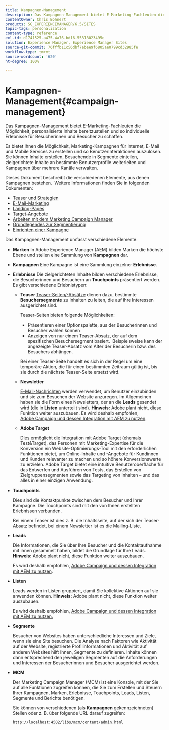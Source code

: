 ```yaml
---
title: Kampagnen-Management
description: Das Kampagnen-Management bietet E-Marketing-Fachleuten die Möglichkeit, personalisierte Inhalte bereitzustellen und so individuelle Erlebnisse für Besucher zu schaffen. Es bietet Ihnen die Möglichkeit, Marketing-Kampagnen für Internet, E-Mail und Mobile Services zu erstellen und so Benutzerinteraktionen auszulösen.
contentOwner: Chris Bohnert
products: SG_EXPERIENCEMANAGER/6.5/SITES
topic-tags: personalization
content-type: reference
exl-id: d1741525-a475-4a76-bd16-55318023495e
solution: Experience Manager, Experience Manager Sites
source-git-commit: 76fffb11c56dbf7ebee9f6805ae0799cd32985fe
workflow-type: tm+mt
source-wordcount: '620'
ht-degree: 100%

---
```



# Kampagnen-Management{#campaign-management}

Das Kampagnen-Management bietet E-Marketing-Fachleuten die Möglichkeit, personalisierte Inhalte bereitzustellen und so individuelle Erlebnisse für Besucherinnen und Besucher zu schaffen.

Es bietet Ihnen die Möglichkeit, Marketing-Kampagnen für Internet, E-Mail und Mobile Services zu erstellen und so Benutzerinteraktionen auszulösen.  Sie können Inhalte erstellen, Besuchende in Segmente einteilen, zielgerichtete Inhalte an bestimmte Benutzerprofile weiterleiten und Kampagnen über mehrere Kanäle verwalten.

Dieses Dokument beschreibt die verschiedenen Elemente, aus denen Kampagnen bestehen.  Weitere Informationen finden Sie in folgenden Dokumenten:

* [Teaser und Strategien](/help/sites-classic-ui-authoring/classic-personalization-campaigns-teasers-strategy.md)
* [E-Mail-Marketing](/help/sites-classic-ui-authoring/classic-personalization-campaigns-email.md)
* [Landing-Pages](/help/sites-classic-ui-authoring/classic-personalization-campaigns-landingpage.md)
* [Target-Angebote](/help/sites-classic-ui-authoring/classic-personalization-campaigns-target-offers.md)
* [Arbeiten mit dem Marketing Campaign Manager](/help/sites-classic-ui-authoring/classic-personalization-campaigns-mktg-manager.md)
* [Grundlegendes zur Segmentierung](/help/sites-classic-ui-authoring/classic-personalization-campaigns-segmentation.md)
* [Einrichten einer Kampagne](/help/sites-classic-ui-authoring/classic-personalization-campaigns-setting-up-your.md)

Das Kampagnen-Management umfasst verschiedene Elemente:

* **Marken**
In Adobe Experience Manager (AEM) bilden Marken die höchste Ebene und stellen eine Sammlung von **Kampagnen** dar.

* **Kampagnen**
Eine Kampagne ist eine Sammlung einzelner **Erlebnisse**.

* **Erlebnisse**
Die zielgerichteten Inhalte bilden verschiedene Erlebnisse, die Besucherinnen und Besuchern an **Touchpoints** präsentiert werden. Es gibt verschiedene Erlebnistypen:

   * **Teaser**
     [Teaser-Seiten/-Absätze](#teasers) dienen dazu, bestimmte **Besuchersegmente** zu Inhalten zu leiten, die auf ihre Interessen ausgerichtet sind.

     Teaser-Seiten bieten folgende Möglichkeiten:

      * Präsentieren einer Optionspalette, aus der Besucherinnen und Besucher wählen können
      * Anzeigen von nur einem Teaser-Absatz, der auf dem spezifischen Besuchersegment basiert.  Beispielsweise kann der angezeigte Teaser-Absatz vom Alter der Besucherin bzw. des Besuchers abhängen.

     Bei einer Teaser-Seite handelt es sich in der Regel um eine temporäre Aktion, die für einen bestimmten Zeitraum gültig ist, bis sie durch die nächste Teaser-Seite ersetzt wird.

   * **Newsletter**

     [E-Mail-Nachrichten](#emailmarketing) werden verwendet, um Benutzer einzubinden und sie zum Besuchen der Website anzuregen. Im Allgemeinen haben sie die Form eines Newsletters, der an die **Leads** gesendet wird (die in **Listen** unterteilt sind). **Hinweis:** Adobe plant nicht, diese Funktion weiter auszubauen. Es wird deshalb empfohlen, [Adobe Campaign und dessen Integration mit AEM zu nutzen](/help/sites-administering/campaign.md).

   * **Adobe Target**

     Dies ermöglicht die Integration mit Adobe Target (ehemals Test&amp;Target), das Personen mit Marketing-Expertise für die Konversion ein Website-Optimierungs-Tool mit den erforderlichen Funktionen bietet, um Online-Inhalte und -Angebote für Kundinnen und Kunden relevanter zu machen und so höhere Konversionswerte zu erzielen. Adobe Target bietet eine intuitive Benutzeroberfläche für das Entwerfen und Ausführen von Tests, das Erstellen von Zielgruppensegmenten sowie das Targeting von Inhalten – und das alles in einer einzigen Anwendung.

* **Touchpoints**

  Dies sind die Kontaktpunkte zwischen dem Besucher und Ihrer Kampagne. Die Touchpoints sind mit den von Ihnen erstellten Erlebnissen verbunden.

  Bei einem Teaser ist dies z. B. die Inhaltsseite, auf der sich der Teaser-Absatz befindet, bei einem Newsletter ist es die Mailing-Liste.

* **Leads**

  Die Informationen, die Sie über Ihre Besucher und die Kontaktaufnahme mit ihnen gesammelt haben, bildet die Grundlage für Ihre Leads. **Hinweis:** Adobe plant nicht, diese Funktion weiter auszubauen.

  Es wird deshalb empfohlen, [Adobe Campaign und dessen Integration mit AEM zu nutzen](/help/sites-administering/campaign.md).

* **Listen**

  Leads werden in Listen gruppiert, damit Sie kollektive Aktionen auf sie anwenden können. **Hinweis:** Adobe plant nicht, diese Funktion weiter auszubauen.

  Es wird deshalb empfohlen, [Adobe Campaign und dessen Integration mit AEM zu nutzen.](/help/sites-administering/campaign.md)

* **Segmente**

  Besucher von Websites haben unterschiedliche Interessen und Ziele, wenn sie eine Site besuchen. Die Analyse nach Faktoren wie Aktivität auf der Website, registrierte Profilinformationen und Aktivität auf anderen Websites hilft Ihnen, Segmente zu definieren. Inhalte können dann entsprechend den jeweiligen Segmenten auf die Anforderungen und Interessen der Besucherinnen und Besucher ausgerichtet werden.

* **MCM**

  Der Marketing Campaign Manager (MCM) ist eine Konsole, mit der Sie auf alle Funktionen zugreifen können, die Sie zum Erstellen und Steuern Ihrer Kampagnen, Marken, Erlebnisse, Touchpoints, Leads, Listen, Segmente und Berichte benötigen.

  Sie können von verschiedenen (als **Kampagnen** gekennzeichneten) Stellen oder z. B. über folgende URL darauf zugreifen:

  `http://localhost:4502/libs/mcm/content/admin.html`
